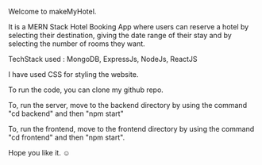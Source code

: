 Welcome to makeMyHotel.

It is a MERN Stack Hotel Booking App where users can reserve a hotel by selecting their destination, giving the date range of their stay and by selecting the number of rooms they want.

TechStack used : MongoDB, ExpressJs, NodeJs, ReactJS

I have used CSS for styling the website.

To run the code, you can clone my github repo.

To, run the server, move to the backend directory by using the command "cd backend" and then "npm start"

To, run the frontend, move to the frontend directory by using the command "cd frontend" and then "npm start".

Hope you like it. ☺